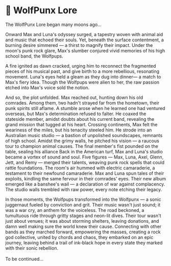 # 🐺 WolfPunx Lore

The WolfPunx Lore began many moons ago...

Onward Max and Luna's odyssey surged, a tapestry woven with animal aid and music that echoed their souls. Yet, beneath the surface contentment, a burning desire simmered — a thirst to magnify their impact. Under the moon's punk rock glare, Max's slumber conjured vivid memories of his high school band, the Wolfpups.

A fire ignited as dawn cracked, urging him to reconnect the fragmented pieces of his musical past, and give birth to a more rebellious, resonating movement. Luna's eyes held a gleam as they dug into dinner— a match to Max's fiery idea. Though the Wolfpups were alien to her, the raw passion etched into Max's voice sold the notion.

And so, the plot unfolded. Max reached out, hunting down his old comrades. Among them, two hadn't strayed far from the hometown, their punk spirits still aflame. A stumble arose when he learned one had ventured overseas, but Max's determination refused to falter. He coaxed the stateside member, amidst doubts about his current band, revealing the grand mission that tugged at his heart. Crossing continents, Max felt the weariness of the miles, but his tenacity steeled him. He strode into an Australian music studio — a bastion of unpolished soundscapes, remnants of high school. Amidst the grimy walls, he pitched his vision — a raucous tour to champion animal causes. The final member's fist pounded on the table, sealing his alliance Back in the American turf, Max and Luna's studio became a vortex of sound and soul. Five figures — Max, Luna, Axel, Glenn, Jett, and Remy — merged their talents, weaving punk rock spells that could rattle foundations. The room's air hummed with electric camaraderie, a testament to their newfound camaraderie. Max and Luna spun tales of their exploits, kindling the same fervour in their comrades' eyes. Their new album emerged like a banshee's wail — a declaration of war against complacency. The studio walls trembled with raw power, every note etching their legacy.

In those moments, the Wolfpups transformed into the Wolfpunx — a sonic juggernaut fueled by conviction and grit. Their music wasn't just sound; it was a war cry, an anthem for the voiceless. The road beckoned, a tumultuous ride through gritty stages and neon-lit dives. Their tour wasn't just about venues; it was about storming shelters, leaving donations, and damn well making sure the world knew their cause. Connecting with other bands as they marched forward, empowering the masses, creating a rock god collective, united by chords and chaos, they embarked on an epic journey, leaving behind a trail of ink-black hope in every state they marked with their sonic rebellion.\
\
To be continued...
